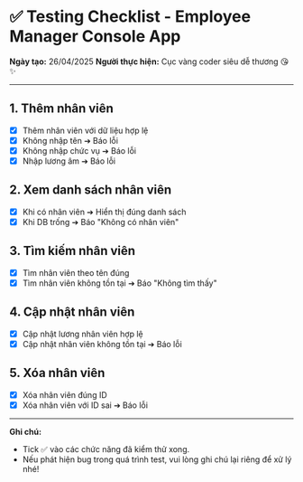 
# ✅ Testing Checklist - Employee Manager Console App

**Ngày tạo:** 26/04/2025
**Người thực hiện:** Cục vàng coder siêu dễ thương 😘✨

---

## 1. Thêm nhân viên
- [x] Thêm nhân viên với dữ liệu hợp lệ
- [x] Không nhập tên ➔ Báo lỗi
- [x] Không nhập chức vụ ➔ Báo lỗi
- [x] Nhập lương âm ➔ Báo lỗi

## 2. Xem danh sách nhân viên
- [x] Khi có nhân viên ➔ Hiển thị đúng danh sách
- [x] Khi DB trống ➔ Báo "Không có nhân viên"

## 3. Tìm kiếm nhân viên
- [x] Tìm nhân viên theo tên đúng
- [x] Tìm nhân viên không tồn tại ➔ Báo "Không tìm thấy"

## 4. Cập nhật nhân viên
- [x] Cập nhật lương nhân viên hợp lệ
- [x] Cập nhật nhân viên không tồn tại ➔ Báo lỗi

## 5. Xóa nhân viên
- [x] Xóa nhân viên đúng ID
- [x] Xóa nhân viên với ID sai ➔ Báo lỗi

---

**Ghi chú:**  
- Tick ✅ vào các chức năng đã kiểm thử xong.  
- Nếu phát hiện bug trong quá trình test, vui lòng ghi chú lại riêng để xử lý nhé!  
